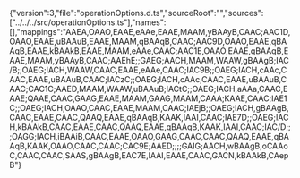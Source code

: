{"version":3,"file":"operationOptions.d.ts","sourceRoot":"","sources":["../../../src/operationOptions.ts"],"names":[],"mappings":"AAEA,OAAO,EAAE,eAAe,EAAE,MAAM,yBAAyB,CAAC;AAC1D,OAAO,EAAE,uBAAuB,EAAE,MAAM,qBAAqB,CAAC;AAC9D,OAAO,EAAE,qBAAqB,EAAE,kBAAkB,EAAE,MAAM,eAAe,CAAC;AAC1E,OAAO,EAAE,qBAAqB,EAAE,MAAM,yBAAyB,CAAC;AAEhE;;GAEG;AACH,MAAM,WAAW,gBAAgB;IAC/B;;OAEG;IACH,WAAW,CAAC,EAAE,eAAe,CAAC;IAC9B;;OAEG;IACH,cAAc,CAAC,EAAE,uBAAuB,CAAC;IACzC;;OAEG;IACH,cAAc,CAAC,EAAE,uBAAuB,CAAC;CAC1C;AAED,MAAM,WAAW,uBAAuB;IACtC;;OAEG;IACH,aAAa,CAAC,EAAE;QAAE,CAAC,GAAG,EAAE,MAAM,GAAG,MAAM,CAAA;KAAE,CAAC;IAE1C;;OAEG;IACH,OAAO,CAAC,EAAE,MAAM,CAAC;IAEjB;;OAEG;IACH,gBAAgB,CAAC,EAAE,CAAC,QAAQ,EAAE,qBAAqB,KAAK,IAAI,CAAC;IAE7D;;OAEG;IACH,kBAAkB,CAAC,EAAE,CAAC,QAAQ,EAAE,qBAAqB,KAAK,IAAI,CAAC;IAC/D;;;OAGG;IACH,iBAAiB,CAAC,EAAE,OAAO,GAAG,CAAC,CAAC,QAAQ,EAAE,qBAAqB,KAAK,OAAO,CAAC,CAAC;CAC9E;AAED;;;;GAIG;AACH,wBAAgB,oCAAoC,CAAC,CAAC,SAAS,gBAAgB,EAC7E,IAAI,EAAE,CAAC,GACN,kBAAkB,CAepB"}                                                                                                                                                                                                                                                                                                                                                                                                                                                                                                                                                                                                                                                                                                                                                                                             